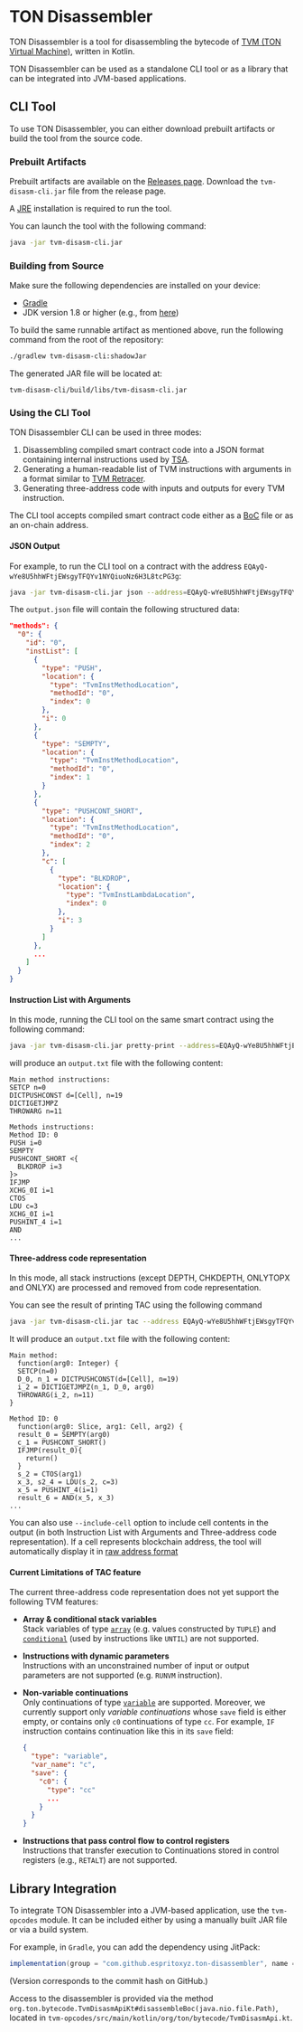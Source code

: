# TON Disassembler

TON Disassembler is a tool for disassembling the bytecode of [TVM (TON Virtual Machine)](https://docs.ton.org/tvm.pdf), written in Kotlin.

TON Disassembler can be used as a standalone CLI tool or as a library that can be integrated into JVM-based applications.

## CLI Tool

To use TON Disassembler, you can either download prebuilt artifacts or build the tool from the source code.

### Prebuilt Artifacts

Prebuilt artifacts are available on the [Releases page](https://github.com/espritoxyz/ton-disassembler/releases/latest). Download the `tvm-disasm-cli.jar` file from the release page.

A [JRE](https://www.java.com/en/download) installation is required to run the tool.

You can launch the tool with the following command:

```bash
java -jar tvm-disasm-cli.jar
```

### Building from Source

Make sure the following dependencies are installed on your device:

- [Gradle](https://gradle.org/)
- JDK version 1.8 or higher (e.g., from [here](https://www.oracle.com/java/technologies/javase/javase8-archive-downloads.html))

To build the same runnable artifact as mentioned above, run the following command from the root of the repository:

```bash
./gradlew tvm-disasm-cli:shadowJar
```

The generated JAR file will be located at:

```
tvm-disasm-cli/build/libs/tvm-disasm-cli.jar
```

### Using the CLI Tool

TON Disassembler CLI can be used in three modes:

1. Disassembling compiled smart contract code into a JSON format containing internal instructions used by [TSA](https://github.com/espritoxyz/tsa).
2. Generating a human-readable list of TVM instructions with arguments in a format similar to [TVM Retracer](https://retracer.ton.org).
3. Generating three-address code with inputs and outputs for every TVM instruction.

The CLI tool accepts compiled smart contract code either as a [BoC](https://docs.ton.org/v3/documentation/data-formats/tlb/cell-boc) file or as an on-chain address.

#### JSON Output

For example, to run the CLI tool on a contract with the address `EQAyQ-wYe8U5hhWFtjEWsgyTFQYv1NYQiuoNz6H3L8tcPG3g`:

```bash
java -jar tvm-disasm-cli.jar json --address=EQAyQ-wYe8U5hhWFtjEWsgyTFQYv1NYQiuoNz6H3L8tcPG3g > output.json
```

The `output.json` file will contain the following structured data:

```json
"methods": {
  "0": {
    "id": "0",
    "instList": [
      {
        "type": "PUSH",
        "location": {
          "type": "TvmInstMethodLocation",
          "methodId": "0",
          "index": 0
        },
        "i": 0
      },
      {
        "type": "SEMPTY",
        "location": {
          "type": "TvmInstMethodLocation",
          "methodId": "0",
          "index": 1
        }
      },
      {
        "type": "PUSHCONT_SHORT",
        "location": {
          "type": "TvmInstMethodLocation",
          "methodId": "0",
          "index": 2
        },
        "c": [
          {
            "type": "BLKDROP",
            "location": {
              "type": "TvmInstLambdaLocation",
              "index": 0
            },
            "i": 3
          }
        ]
      },
      ...
    ]
  }
}
```

#### Instruction List with Arguments

In this mode, running the CLI tool on the same smart contract using the following command:

```bash
java -jar tvm-disasm-cli.jar pretty-print --address=EQAyQ-wYe8U5hhWFtjEWsgyTFQYv1NYQiuoNz6H3L8tcPG3g > output.txt
```

will produce an `output.txt` file with the following content:

```
Main method instructions:
SETCP n=0
DICTPUSHCONST d=[Cell], n=19
DICTIGETJMPZ
THROWARG n=11

Methods instructions:
Method ID: 0
PUSH i=0
SEMPTY
PUSHCONT_SHORT <{
  BLKDROP i=3
}>
IFJMP
XCHG_0I i=1
CTOS
LDU c=3
XCHG_0I i=1
PUSHINT_4 i=1
AND
...
```

#### Three-address code representation

In this mode, all stack instructions (except DEPTH, CHKDEPTH, ONLYTOPX and ONLYX) are processed and removed from code representation.

You can see the result of printing TAC using the following command
```bash
java -jar tvm-disasm-cli.jar tac --address EQAyQ-wYe8U5hhWFtjEWsgyTFQYv1NYQiuoNz6H3L8tcPG3g > output.txt
```
It will produce an `output.txt` file with the following content:
```
Main method:
  function(arg0: Integer) {
  SETCP(n=0)
  D_0, n_1 = DICTPUSHCONST(d=[Cell], n=19)
  i_2 = DICTIGETJMPZ(n_1, D_0, arg0)
  THROWARG(i_2, n=11)
}

Method ID: 0
  function(arg0: Slice, arg1: Cell, arg2) {
  result_0 = SEMPTY(arg0)
  c_1 = PUSHCONT_SHORT()
  IFJMP(result_0){
    return()
  }
  s_2 = CTOS(arg1)
  x_3, s2_4 = LDU(s_2, c=3)
  x_5 = PUSHINT_4(i=1)
  result_6 = AND(x_5, x_3)
...
```
You can also use `--include-cell` option to include cell contents in the output (in both Instruction List with Arguments and Three-address code representation).
If a cell represents blockchain address, the tool will automatically display it in [raw address format](https://docs.ton.org/v3/concepts/dive-into-ton/ton-blockchain/smart-contract-addresses#raw-address)

#### Current Limitations of TAC feature

The current three-address code representation does not yet support the following TVM features:

- **Array & conditional stack variables**  
  Stack variables of type [`array`](https://github.com/ton-community/tvm-spec?tab=readme-ov-file#array) (e.g. values constructed by `TUPLE`) and [`conditional`](https://github.com/ton-community/tvm-spec?tab=readme-ov-file#conditional) (used by instructions like `UNTIL`) are not supported.

- **Instructions with dynamic parameters**  
  Instructions with an unconstrained number of input or output parameters are not supported (e.g. `RUNVM` instruction).

- **Non-variable continuations**  
  Only continuations of type [`variable`](https://github.com/ton-community/tvm-spec?tab=readme-ov-file#variable-1) are supported.
  Moreover, we currently support only *variable continuations* whose `save` field is either empty, or contains only `c0` continuations of type `cc`. For example, `IF` instruction contains continuation like this in its `save` field:
   ```json
   {
     "type": "variable",
     "var_name": "c",
     "save": {
       "c0": {
         "type": "cc"
         ...
       }
     }
   }
    ```
- **Instructions that pass control flow to control registers**  
  Instructions that transfer execution to Continuations stored in control registers (e.g., `RETALT`) are not supported.


## Library Integration

To integrate TON Disassembler into a JVM-based application, use the `tvm-opcodes` module. It can be included either by using a manually built JAR file or via a build system.

For example, in `Gradle`, you can add the dependency using JitPack:

```gradle
implementation(group = "com.github.espritoxyz.ton-disassembler", name = "tvm-opcodes", version = "b97117fd21c423179162bc9224e447ed50a66f62")
```

(Version corresponds to the commit hash on GitHub.)

Access to the disassembler is provided via the method `org.ton.bytecode.TvmDisasmApiKt#disassembleBoc(java.nio.file.Path)`, located in `tvm-opcodes/src/main/kotlin/org/ton/bytecode/TvmDisasmApi.kt`.

